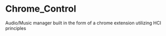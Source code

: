 # Chrome_Control
Audio/Music manager built in the form of a chrome extension utilizing HCI principles 
